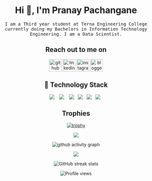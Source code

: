 <h1 align="center"> Hi 👋, I'm Pranay Pachangane</h1>
<!--<p align="center">
    <a href="https://github.com/Pranay-Pachangane"><img src="forkit.gif "/></a> 
</p> 
<h2 align="center"> 👨‍💻 Who am I?</h2>   -->
<p align="center">
  <samp>I am a Third year student at Terna Engineering College currently doing my Bachelors in Information Technology Engineering. 
I am a Data Scientist.
</samp><br>
</p>


<h2 align="center">Reach out to me on </h2>

<div align="center">

[<img align="center" src='https://cdn.jsdelivr.net/npm/simple-icons@3.0.1/icons/github.svg' alt='github' height='40'>](https://github.com/Pranay-Pachangane) 
[<img align="center" src='https://cdn.jsdelivr.net/npm/simple-icons@3.0.1/icons/linkedin.svg' alt='linkedin' height='40'>](https://www.linkedin.com/in/pranay-pachangane-8468541ab/) 
[<img align="center" src='https://cdn.jsdelivr.net/npm/simple-icons@3.0.1/icons/instagram.svg' alt='instagram' height='40'>](https://www.instagram.com/pranaynp7/) 
[<img align="center" src='https://cdn.jsdelivr.net/npm/simple-icons@3.0.1/icons/blogger.svg' alt='blogger' height='40'>](https://www.blogger.com/blog/posts/730931294157781533)
</div>
<h2 align="center"> 🔭 Technology Stack</h2>

<p align="center">
  <img src="https://img.shields.io/badge/C/C++%20-%2343853D.svg?&style=for-the-badge&logo=C/C++&logoColor=white" />&nbsp;&nbsp;&nbsp;
    <img src="https://img.shields.io/badge/html5%20-%2343853D.svg?&style=for-the-badge&logo=html5&logoColor=white"/>&nbsp;&nbsp;&nbsp;
<img src="https://img.shields.io/badge/css3%20-%2343853D.svg?&style=for-the-badge&logo=css3&logoColor=white"/>&nbsp;&nbsp;
<!-- <img src="https://img.shields.io/badge/javascript%20-%2343853D.svg?&style=for-the-badge&logo=javascript&logoColor=white " />&nbsp;&nbsp; -->
<img src="https://img.shields.io/badge/python%20-%2342853D.svg?&style=for-the-badge&logo=python&logoColor=white"/>&nbsp;&nbsp; 
<!-- <img src="https://img.shields.io/badge/git%20-%231572B6.svg?&style=for-the-badge&logo=git&logoColor=white"/>&nbsp;&nbsp; -->
<img src="https://img.shields.io/badge/Artificial%20Intelligence%20-%2342853D.svg?&style=for-the-badge&logo=Artificial%20Intelligence&logoColor=white" />&nbsp;&nbsp;
<img src="https://img.shields.io/badge/Machine%20Learning%20-%2343853D.svg?&style=for-the-badge&logo=Machine%20Learning&logoColor=white" />&nbsp;&nbsp;
    
 </p>
 
 <h2 align="center">Trophies</h2>
<div align="center">
    
[![trophy](https://github-profile-trophy.vercel.app/?username=Pranay-Pachangane)](https://github.com/ryo-ma/github-profile-trophy)
</div>

    
<div align="center">
    <img src="https://github-readme-stats.vercel.app/api?username=Pranay-Pachangane&count_private=true&show_icons=true&theme=tokyonight" />
</div>
    
 <div align="center">
     
     
![github activity graph](https://activity-graph.herokuapp.com/graph?username=Pranay-Pachangane&theme=dracula&layout=compact&title_color=FF69B4&hide_border=true&area=true)
</div>
 
<div align="center">
<img src="https://github-readme-stats.vercel.app/api/top-langs/?username=Pranay-Pachangane&layout=compact&theme=react&count_private=false" />
</div>

<div align="center">
    
![GitHub streak stats](https://github-readme-streak-stats.herokuapp.com/?user=Pranay-Pachangane)  
</div>
    
<div align="center">
        
![Profile views](https://gpvc.arturio.dev/Pranay-Pachangane)  
 </div>




